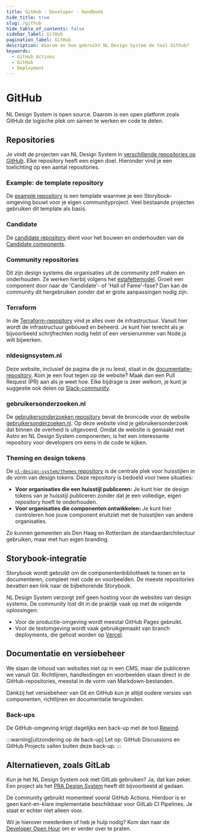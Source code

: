 ```yaml
---
title: GitHub · Developer · Handboek
hide_title: true
slug: /github
hide_table_of_contents: false
sidebar_label: GitHub
pagination_label: GitHub
description: Waarom en hoe gebruikt NL Design System de tool Github?
keywords:
  - GitHub Actions
  - GitHub
  - Deployment
---
```


# GitHub

NL Design System is open source. Daarom is een open platform zoals GitHub de logische plek om samen te werken en code te delen.

## Repositories

Je vindt de projecten van NL Design System in [verschillende repositories op GitHub](https://github.com/orgs/nl-design-system/repositories). Elke repository heeft een eigen doel. Hieronder vind je een toelichting op een aantal repositories.

### Example: de template repository

De [example repository](https://github.com/nl-design-system/example) is een template waarmee je een Storybook-omgeving bouwt voor je eigen communityproject. Veel bestaande projecten gebruiken dit template als basis.

### Candidate

De [candidate repository](https://github.com/nl-design-system/candidate) dient voor het bouwen en onderhouden van de [Candidate components](/componenten/?status=CANDIDATE).

### Community repositories

Dit zijn design systems die organisaties uit de community zelf maken en onderhouden. Ze werken hierbij volgens het [estafettemodel](/handboek/estafettemodel). Groeit een component door naar de 'Candidate'- of 'Hall of Fame'-fase? Dan kan de community dit hergebruiken zonder dat er grote aanpassingen nodig zijn.

### Terraform

In de [Terraform-repository](https://github.com/nl-design-system/terraform) vind je alles over de infrastructuur. Vanuit hier wordt de infrastructuur gebouwd en beheerd. Je kunt hier terecht als je bijvoorbeeld schrijfrechten nodig hebt of een versienummer van Node.js wilt bijwerken.

### nldesignsystem.nl

Deze website, inclusief de pagina die je nu leest, staat in de [documentatie-repository](https://github.com/nl-design-system/documentatie). Kom je een fout tegen op de website? Maak dan een Pull Request (PR) aan als je weet hoe. Elke bijdrage is zeer welkom, je kunt je suggestie ook delen op [Slack-community](/slack).

### gebruikersonderzoeken.nl

De [gebruikersonderzoeken repository](https://github.com/nl-design-system/gebruikersonderzoeken) bevat de broncode voor de website [gebruikersonderzoeken.nl](https://gebruikersonderzoeken.nl). Op deze website vind je gebruikersonderzoek dat binnen de overheid is uitgevoerd. Omdat de website is gemaakt met Astro en NL Design System componenten, is het een interessante repository voor developers om eens in de code te kijken.

### Theming en design tokens

De [`nl-design-system/themes` repository](<https://www.google.com/search?q=%5Bhttps://github.com/nl-design-system/themes%5D(https://github.com/nl-design-system/themes)>) is de centrale plek voor huisstijlen in de vorm van design tokens. Deze repository is bedoeld voor twee situaties:

- **Voor organisaties die een huisstijl publiceren:** Je kunt hier de design tokens van je huisstijl publiceren zonder dat je een volledige, eigen repository hoeft te onderhouden.
- **Voor organisaties die componenten ontwikkelen:** Je kunt hier controleren hoe jouw component eruitziet met de huisstijlen van andere organisaties.

Zo kunnen gemeenten als Den Haag en Rotterdam de standaardarchitectuur gebruiken, maar met hun eigen branding.

## Storybook-integratie

Storybook wordt gebruikt om de componentenbibliotheek te tonen en te documenteren, compleet met code en voorbeelden. De meeste repositories bevatten een link naar de bijbehorende Storybook.

NL Design System verzorgt zelf geen hosting voor de websites van design systems. De community lost dit in de praktijk vaak op met de volgende oplossingen:

- Voor de productie-omgeving wordt meestal GitHub Pages gebruikt.
- Voor de testomgeving wordt vaak gebruikgemaakt van branch deployments, die gehost worden op [Vercel](/vercel).

## Documentatie en versiebeheer

We slaan de inhoud van websites niet op in een CMS, maar die publiceren we vanuit Git.
Richtlijnen, handleidingen en voorbeelden staan direct in de GitHub-repositories, meestal in de vorm van Markdown-bestanden.

Dankzij het versiebeheer van Git en GitHub kun je altijd oudere versies van componenten, richtlijnen en documentatie terugvinden.

### Back-ups

De GitHub-omgeving krijgt dagelijks een back-up met de tool [Rewind](https://rewind.com/products/backups/github/).

:::warning[uitzondering op de back-up]
Let op: GitHub Discussions en GitHub Projects vallen buiten deze back-up.
:::

## Alternatieven, zoals GitLab

Kun je het NL Design System ook met GitLab gebruiken?
Ja, dat kan zeker. Een project als het [PRA Design System](https://gitlab.com/discipl/PRA/pra-design-system) heeft dit bijvoorbeeld al gedaan.

De community gebruikt momenteel vooral GitHub Actions. Hierdoor is er geen kant-en-klare implementatie beschikbaar voor GitLab CI Pipelines. Je staat er echter niet alleen voor.

Wil je hierover meedenken of heb je hulp nodig? Kom dan naar de [Developer Open Hour](/events/developer-open-hour) om er verder over te praten.
